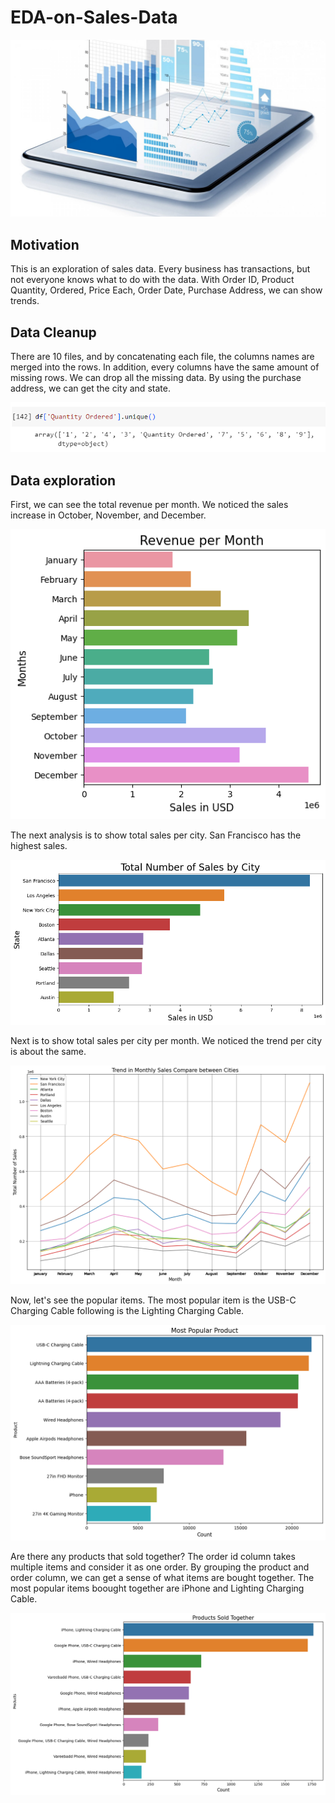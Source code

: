 # EDA-on-Sales-Data

<div align="center">
    <img alt="churn" src="Images/BusinessData.jpg">
</div>

## Motivation
This is an exploration of sales data. Every business has transactions, but not everyone knows what to do with the data. With Order ID, Product	Quantity, Ordered, Price Each,	Order Date, Purchase Address, we can show trends.

## Data Cleanup
There are 10 files, and by concatenating each file, the columns names are merged into the rows. In addition, every columns have the same amount of missing rows. We can drop all the missing data. By using the purchase address, we can get the city and state. 

<div align="center">
    <img alt="churn" src="Images/ColumnNameInRow.png">
</div>

## Data exploration

First, we can see the total revenue per month. We noticed the sales increase in October, November, and December.

<div align="center">
    <img alt="churn" src="Images/RevenuePerMonth.png">
</div>

The next analysis is to show total sales per city. San Francisco has the highest sales.

<div align="center">
    <img alt="churn" src="Images/TotalSalesPerCity.png">
</div>

Next is to show total sales per city per month. We noticed the trend per city is about the same. 

<div align="center">
    <img alt="churn" src="Images/TotalSalesPerCityPerMonth.png">
</div>

Now, let's see the popular items. The most popular item is the USB-C Charging Cable following is the Lighting Charging Cable.

<div align="center">
    <img alt="churn" src="Images/MostPopularItem.png">
</div>

Are there any products that sold together? The order id column takes multiple items and consider it as one order. By grouping the product and order column, we can get a sense of what items are bought together. The most popular items boought together are iPhone and Lighting Charging Cable.

<div align="center">
    <img alt="churn" src="Images/ProductSoldTogether.png">
</div>

